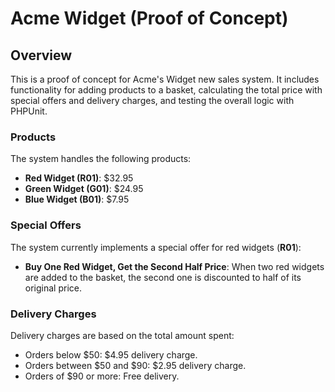 # Acme Widget (Proof of Concept)

## Overview

This is a proof of concept for Acme's Widget new sales system. It includes functionality for adding products to a basket, calculating the total price with special offers and delivery charges, and testing the overall logic with PHPUnit.

### Products

The system handles the following products:

- **Red Widget (R01)**: $32.95
- **Green Widget (G01)**: $24.95
- **Blue Widget (B01)**: $7.95

### Special Offers

The system currently implements a special offer for red widgets (**R01**):

- **Buy One Red Widget, Get the Second Half Price**: When two red widgets are added to the basket, the second one is discounted to half of its original price.

### Delivery Charges

Delivery charges are based on the total amount spent:

- Orders below $50: $4.95 delivery charge.
- Orders between $50 and $90: $2.95 delivery charge.
- Orders of $90 or more: Free delivery.